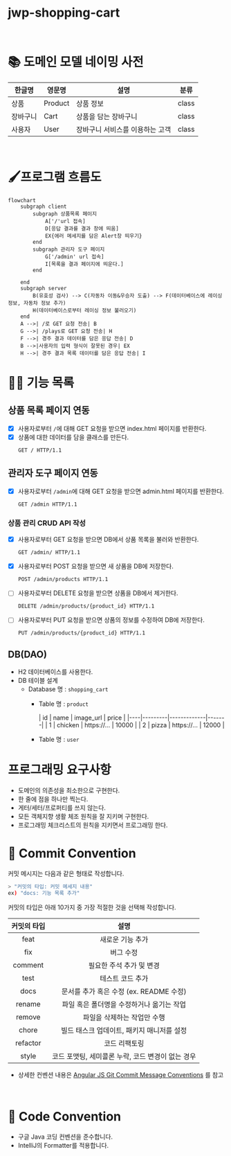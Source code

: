 # jwp-shopping-cart

<br>

# 📚 도메인 모델 네이밍 사전

| 한글명  | 영문명     | 설명                | 분류    |
|------|---------|-------------------|-------|
| 상품   | Product | 상품 정보             | class |
| 장바구니 | Cart    | 상품을 담는 장바구니       | class |
| 사용자  | User    | 장바구니 서비스를 이용하는 고객 | class |

<br>

# 🖌️프로그램 흐름도

```mermaid
flowchart
    subgraph client
        subgraph 상품목록 페이지
            A['/'url 접속]
            D[응답 결과를 결과 창에 띄움]
            EX{에러 메세지를 담은 Alert창 띄우기}
        end
        subgraph 관리자 도구 페이지
            G['/admin' url 접속]
            I[목록을 결과 페이지에 띄운다.]
        end

    end
    subgraph server
        B(유효성 검사) --> C(자동차 이동&우승자 도출) --> F(데이터베이스에 레이싱 정보, 자동차 정보 추가)
        H(데이터베이스로부터 레이싱 정보 불러오기)
    end
    A -->| /로 GET 요청 전송| B
    G -->| /plays로 GET 요청 전송| H
    F -->| 경주 결과 데이터를 담은 응답 전송| D
    B -->|사용자의 입력 형식이 잘못된 경우| EX
    H -->| 경주 결과 목록 데이터를 담은 응답 전송| I
```

# 👨‍🍳 기능 목록

## 상품 목록 페이지 연동

- [x] 사용자로부터 `/`에 대해 GET 요청을 받으면 index.html 페이지를 반환한다.
- [x] 상품에 대한 데이터를 담을 클래스를 만든다.
    ```
  GET / HTTP/1.1
  ```

## 관리자 도구 페이지 연동

- [x] 사용자로부터 `/admin`에 대해 GET 요청을 받으면 admin.html 페이지를 반환한다.
    ```
  GET /admin HTTP/1.1
  ```

### 상품 관리 CRUD API 작성

- [x] 사용자로부터 GET 요청을 받으면 DB에서 상품 목록을 불러와 반환한다.
    ```
  GET /admin/ HTTP/1.1
  ```
- [x] 사용자로부터 POST 요청을 받으면 새 상품을 DB에 저장한다.
    ```
  POST /admin/products HTTP/1.1
  ```
- [ ] 사용자로부터 DELETE 요청을 받으면 상품을 DB에서 제거한다.
    ```
  DELETE /admin/products/{product_id} HTTP/1.1
  ```
- [ ] 사용자로부터 PUT 요청을 받으면 상품의 정보를 수정하여 DB에 저장한다.
    ```
  PUT /admin/products/{product_id} HTTP/1.1
  ```

## DB(DAO)

- H2 데이터베이스를 사용한다.
- DB 테이블 설계
    - Database 명 : `shopping_cart`
        - Table 명 : `product`

          | id | name | image_url   | price |
                                        |----|---------|-------------|-------|
          | 1 | chicken | https://... | 10000 |
          | 2 | pizza | https://... | 12000 |
        - Table 명 : `user`

# 프로그래밍 요구사항

- 도메인의 의존성을 최소한으로 구현한다.
- 한 줄에 점을 하나만 찍는다.
- 게터/세터/프로퍼티를 쓰지 않는다.
- 모든 객체지향 생활 체조 원칙을 잘 지키며 구현한다.
- 프로그래밍 체크리스트의 원칙을 지키면서 프로그래밍 한다.

# 📌 Commit Convention

커밋 메시지는 다음과 같은 형태로 작성합니다.

```Bash
> "커밋의 타입: 커밋 메세지 내용"
ex) "docs: 기능 목록 추가"
```

커밋의 타입은 아래 10가지 중 가장 적절한 것을 선택해 작성합니다.

|  커밋의 타입  |              설명               |
|:--------:|:-----------------------------:|
|   feat   |           새로운 기능 추가           |
|   fix    |             버그 수정             |
| comment  |        필요한 주석 추가 및 변경         |
|   test   |           테스트 코드 추가           |
|   docs   | 문서를 추가 혹은 수정 (ex. README 수정)  |
|  rename  |    파일 혹은 폴더명을 수정하거나 옮기는 작업    |
|  remove  |        파일을 삭제하는 작업만 수행        |
|  chore   |   빌드 태스크 업데이트, 패키지 매니저를 설정    |
| refactor |            코드 리팩토링            |
|  style   | 코드 포맷팅, 세미콜론 누락, 코드 변경이 없는 경우 |

- 상세한 컨벤션
  내용은 [Angular JS Git Commit Message Conventions](https://gist.github.com/stephenparish/9941e89d80e2bc58a153)
  를 참고

<br>

# 📌 Code Convention

- 구글 Java 코딩 컨벤션을 준수합니다.
- IntelliJ의 Formatter를 적용합니다.

